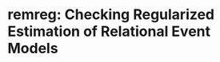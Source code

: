 <!-- README.md is generated from README.Rmd. Please edit that file -->

# remreg: Checking Regularized Estimation of Relational Event Models
